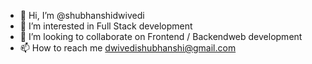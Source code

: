- 👋 Hi, I’m @shubhanshidwivedi
- 👀 I’m interested in Full Stack  development 
- 💞️ I’m looking to collaborate on Frontend / Backendweb development
- 📫 How to reach me dwivedishubhanshi@gmail.com

<!---
shubhanshidwivedi/shubhanshidwivedi is a ✨ special ✨ repository because its `README.md` (this file) appears on your GitHub profile.
You can click the Preview link to take a look at your changes.
--->
